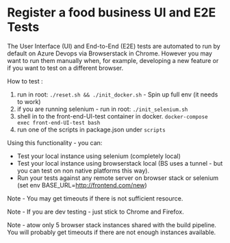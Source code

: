 # Register a food business UI and E2E Tests

The User Interface (UI) and End-to-End (E2E) tests are automated to run by default on Azure Devops via Browserstack in Chrome. However you may want to run them manually when, for example, developing a new feature or if you want to test on a different browser.

How to test :

1. run in root: `./reset.sh && ./init_docker.sh` - Spin up full env (it needs to work)
2. if you are running selenium - run in root: `./init_selenium.sh`
3. shell in to the front-end-UI-test container in docker. `docker-compose exec front-end-UI-test bash`
4. run one of the scripts in package.json under `scripts`

Using this functionality - you can:
 -  Test your local instance using selenium (completely local)
 -  Test your local instance using browserstack local (BS uses a tunnel - but you can test on non native platforms this way).
 -  Run your tests against any remote server on browser stack or selenium (set env BASE_URL=http://frontend.com/new)

Note - You may get timeouts if there is not sufficient resource.

Note - If you are dev testing - just stick to Chrome and Firefox.

Note - atow only 5 browser stack instances shared with the build pipeline. 
       You will probably get timeouts if there are not enough instances available.
